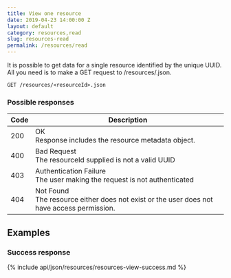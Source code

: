 ```yaml
---
title: View one resource
date: 2019-04-23 14:00:00 Z
layout: default
category: resources,read
slug: resources-read
permalink: /resources/read
---
```

It is possible to get data for a single resource identified by the unique UUID. All you need is to make a GET request to /resources/<resourceId>.json.

```
GET /resources/<resourceId>.json
```

### Possible responses

<table class="table-parameters">
    <thead>
        <tr>
            <th>Code</th>
            <th>Description</th>
        </tr>
    </thead>
    <tbody>
        <tr>
            <td>200</td>
            <td>OK<br/>
            Response includes the resource metadata object.</td>
        </tr>
        <tr>
            <td>400</td>
            <td>Bad Request<br/>
            The resourceId supplied is not a valid UUID</td>
        </tr>
        <tr>
            <td>403</td>
            <td>Authentication Failure<br/>
            The user making the request is not authenticated</td>
        </tr>
        <tr>
            <td>404</td>
            <td>Not Found<br/>
            The resource either does not exist or the user does not have access permission.</td>
        </tr>
    </tbody>
</table>

## Examples
### Success response

{% include api/json/resources/resources-view-success.md %}
